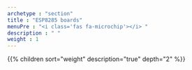 ```yaml
---
archetype : "section"
title : "ESP8285 boards"
menuPre : "<i class='fas fa-microchip'></i> "
description : " "
weight : 1
---
```

{{% children sort="weight" description="true" depth="2" %}}
